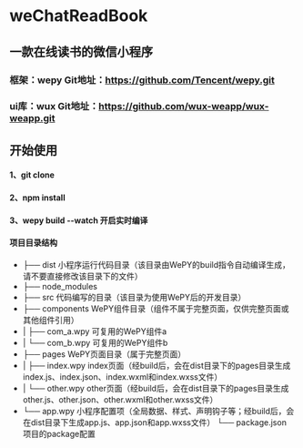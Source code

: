 # weChatReadBook
## 一款在线读书的微信小程序
### 框架：wepy Git地址：https://github.com/Tencent/wepy.git
### ui库：wux  Git地址：https://github.com/wux-weapp/wux-weapp.git

## 开始使用
#### 1、git clone
#### 2、npm install
#### 3、wepy build --watch 开启实时编译

#### 项目目录结构

- ├── dist                   小程序运行代码目录（该目录由WePY的build指令自动编译生成，请不要直接修改该目录下的文件）
- ├── node_modules           
- ├── src                    代码编写的目录（该目录为使用WePY后的开发目录）
- ├── components         WePY组件目录（组件不属于完整页面，仅供完整页面或其他组件引用）
- |   ├── com_a.wpy      可复用的WePY组件a
- |   └── com_b.wpy      可复用的WePY组件b
- ├── pages              WePY页面目录（属于完整页面）
- |   ├── index.wpy      index页面（经build后，会在dist目录下的pages目录生成index.js、index.json、index.wxml和index.wxss文件）
- |   └── other.wpy      other页面（经build后，会在dist目录下的pages目录生成other.js、other.json、other.wxml和other.wxss文件）
- └── app.wpy            小程序配置项（全局数据、样式、声明钩子等；经build后，会在dist目录下生成app.js、app.json和app.wxss文件）
└── package.json           项目的package配置

